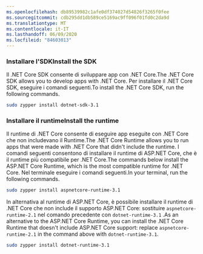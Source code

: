 ```yaml
---
ms.openlocfilehash: db89539982c1afe0df374027d54826f3265f0fee
ms.sourcegitcommit: cdb295dd1db589ce5169ac9ff096f01fd0c2da9d
ms.translationtype: MT
ms.contentlocale: it-IT
ms.lasthandoff: 06/09/2020
ms.locfileid: "84603013"
---
```


### <a name="install-the-sdk"></a><span data-ttu-id="175a4-101">Installare l'SDK</span><span class="sxs-lookup"><span data-stu-id="175a4-101">Install the SDK</span></span>

<span data-ttu-id="175a4-102">Il .NET Core SDK consente di sviluppare app con .NET Core.</span><span class="sxs-lookup"><span data-stu-id="175a4-102">The .NET Core SDK allows you to develop apps with .NET Core.</span></span> <span data-ttu-id="175a4-103">Per installare il .NET Core SDK, eseguire i comandi seguenti.</span><span class="sxs-lookup"><span data-stu-id="175a4-103">To install the .NET Core SDK, run the following commands.</span></span>

```bash
sudo zypper install dotnet-sdk-3.1
```

### <a name="install-the-runtime"></a><span data-ttu-id="175a4-104">Installare il runtime</span><span class="sxs-lookup"><span data-stu-id="175a4-104">Install the runtime</span></span>

<span data-ttu-id="175a4-105">Il runtime di .NET Core consente di eseguire app eseguite con .NET Core che non includevano il Runtime.</span><span class="sxs-lookup"><span data-stu-id="175a4-105">The .NET Core Runtime allows you to run apps that were made with .NET Core that didn't include the runtime.</span></span> <span data-ttu-id="175a4-106">I comandi seguenti consentono di installare il runtime di ASP.NET Core, che è il runtime più compatibile per .NET Core.</span><span class="sxs-lookup"><span data-stu-id="175a4-106">The commands below install the ASP.NET Core Runtime, which is the most compatible runtime for .NET Core.</span></span> <span data-ttu-id="175a4-107">Nel terminale eseguire i comandi seguenti.</span><span class="sxs-lookup"><span data-stu-id="175a4-107">In your terminal, run the following commands.</span></span>

```bash
sudo zypper install aspnetcore-runtime-3.1
```

<span data-ttu-id="175a4-108">In alternativa al runtime di ASP.NET Core, è possibile installare il runtime di .NET Core che non include il supporto ASP.NET Core: sostituire `aspnetcore-runtime-2.1` nel comando precedente con `dotnet-runtime-3.1` .</span><span class="sxs-lookup"><span data-stu-id="175a4-108">As an alternative to the ASP.NET Core Runtime, you can install the .NET Core Runtime that doesn't include ASP.NET Core support: replace `aspnetcore-runtime-2.1` in the command above with `dotnet-runtime-3.1`.</span></span>

```bash
sudo zypper install dotnet-runtime-3.1
```
